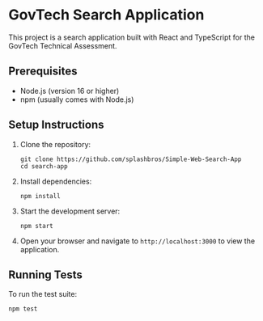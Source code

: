 # GovTech Search Application

This project is a search application built with React and TypeScript for the GovTech Technical Assessment.

## Prerequisites

- Node.js (version 16 or higher)
- npm (usually comes with Node.js)

## Setup Instructions

1. Clone the repository:
   ```
   git clone https://github.com/splashbros/Simple-Web-Search-App
   cd search-app
   ```

2. Install dependencies:
   ```
   npm install
   ```

3. Start the development server:
   ```
   npm start
   ```

4. Open your browser and navigate to `http://localhost:3000` to view the application.

## Running Tests

To run the test suite:
   ```
   npm test
   ```


